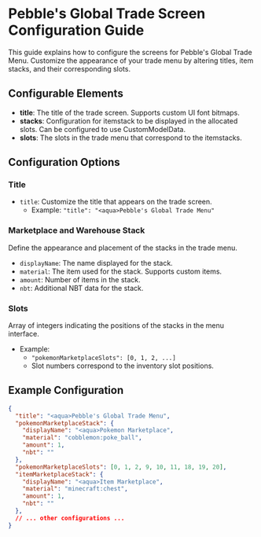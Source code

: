 # Pebble's Global Trade Screen Configuration Guide

This guide explains how to configure the screens for Pebble's Global Trade Menu. Customize the appearance of your trade menu by altering titles, item stacks, and their corresponding slots.

## Configurable Elements

- **title**: The title of the trade screen. Supports custom UI font bitmaps.
- **stacks**: Configuration for itemstack to be displayed in the allocated slots. Can be configured to use CustomModelData.
- **slots**: The slots in the trade menu that correspond to the itemstacks.

## Configuration Options

### Title
- `title`: Customize the title that appears on the trade screen.
  - Example: `"title": "<aqua>Pebble's Global Trade Menu"`

### Marketplace and Warehouse Stack
Define the appearance and placement of the stacks in the trade menu.

- `displayName`: The name displayed for the stack.
- `material`: The item used for the stack. Supports custom items.
- `amount`: Number of items in the stack.
- `nbt`: Additional NBT data for the stack.

### Slots
Array of integers indicating the positions of the stacks in the menu interface.

- Example: 
  - `"pokemonMarketplaceSlots": [0, 1, 2, ...]`
  - Slot numbers correspond to the inventory slot positions.

## Example Configuration

```json
{
  "title": "<aqua>Pebble's Global Trade Menu",
  "pokemonMarketplaceStack": {
    "displayName": "<aqua>Pokemon Marketplace",
    "material": "cobblemon:poke_ball",
    "amount": 1,
    "nbt": ""
  },
  "pokemonMarketplaceSlots": [0, 1, 2, 9, 10, 11, 18, 19, 20],
  "itemMarketplaceStack": {
    "displayName": "<aqua>Item Marketplace",
    "material": "minecraft:chest",
    "amount": 1,
    "nbt": ""
  },
  // ... other configurations ...
}
```